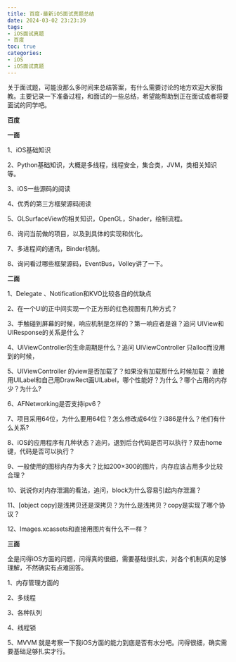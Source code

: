 ```yaml
---
title: 百度-最新iOS面试真题总结
date: 2024-03-02 23:23:39
tags:
- iOS面试真题
- 百度
toc: true
categories:
- iOS 
- iOS面试真题
---
```


关于面试题，可能没那么多时间来总结答案，有什么需要讨论的地方欢迎大家指教。主要记录一下准备过程，和面试的一些总结，希望能帮助到正在面试或者将要面试的同学吧。

**百度**

**一面**

1、iOS基础知识

2、Python基础知识，大概是多线程，线程安全，集合类，JVM，类相关知识等。

3、iOS一些源码的阅读

4、优秀的第三方框架源码阅读

5、GLSurfaceView的相关知识，OpenGL，Shader，绘制流程。

6、询问当前做的项目，以及到具体的实现和优化。

7、多进程间的通讯，Binder机制。

8、询问看过哪些框架源码，EventBus，Volley讲了一下。

**二面**

1、Delegate 、Notification和KVO比较各自的优缺点

2、在一个UI的正中间实现一个正方形的红色视图有几种方式？

3、手触碰到屏幕的时候，响应机制是怎样的？第一响应者是谁？追问 UIView和UIResponse的关系是什么？

4、UIViewController的生命周期是什么？追问 UIViewController 只alloc而没用到的时候，

5、UIViewController 的view是否加载了？如果没有加载那什么时候加载？ 直接用UILabel和自己用DrawRect画UILabel，哪个性能好？为什么？哪个占用的内存少？为什么?

6、AFNetworking是否支持ipv6？

7、项目采用64位，为什么要用64位？怎么修改成64位？i386是什么？他们有什么关系?

8、iOS的应用程序有几种状态？追问，退到后台代码是否可以执行？双击home键，代码是否可以执行？

9、一般使用的图标内存为多大？比如200×300的图片，内存应该占用多少比较合理？

10、说说你对内存泄漏的看法，追问，block为什么容易引起内存泄漏？

11、[object copy]是浅拷贝还是深拷贝？为什么是浅拷贝？copy是实现了哪个协议？

12、Images.xcassets和直接用图片有什么不一样？

**三面**

全是问得iOS方面的问题，问得真的很细，需要基础很扎实，对各个机制真的足够理解，不然确实有点难回答。

1、内存管理方面的

2、多线程

3、各种队列

4、线程锁

5、MVVM 就是考察一下我iOS方面的能力到底是否有水分吧。问得很细，确实需要基础足够扎实才行。
